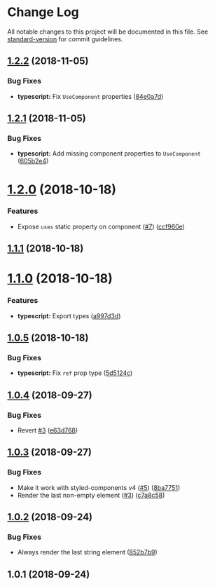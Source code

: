 # Change Log

All notable changes to this project will be documented in this file. See [standard-version](https://github.com/conventional-changelog/standard-version) for commit guidelines.

<a name="1.2.2"></a>
## [1.2.2](https://github.com/diegohaz/reuse/compare/v1.2.1...v1.2.2) (2018-11-05)


### Bug Fixes

* **typescript:** Fix `UseComponent` properties ([84e0a7d](https://github.com/diegohaz/reuse/commit/84e0a7d))



<a name="1.2.1"></a>
## [1.2.1](https://github.com/diegohaz/reuse/compare/v1.2.0...v1.2.1) (2018-11-05)


### Bug Fixes

* **typescript:** Add missing component properties to `UseComponent` ([605b2e4](https://github.com/diegohaz/reuse/commit/605b2e4))



<a name="1.2.0"></a>
# [1.2.0](https://github.com/diegohaz/reuse/compare/v1.1.1...v1.2.0) (2018-10-18)


### Features

* Expose `uses` static property on component ([#7](https://github.com/diegohaz/reuse/issues/7)) ([ccf960e](https://github.com/diegohaz/reuse/commit/ccf960e))



<a name="1.1.1"></a>
## [1.1.1](https://github.com/diegohaz/reuse/compare/v1.1.0...v1.1.1) (2018-10-18)



<a name="1.1.0"></a>
# [1.1.0](https://github.com/diegohaz/reuse/compare/v1.0.5...v1.1.0) (2018-10-18)


### Features

* **typescript:** Export types ([a997d3d](https://github.com/diegohaz/reuse/commit/a997d3d))



<a name="1.0.5"></a>
## [1.0.5](https://github.com/diegohaz/reuse/compare/v1.0.4...v1.0.5) (2018-10-18)


### Bug Fixes

* **typescript:** Fix `ref` prop type ([5d5124c](https://github.com/diegohaz/reuse/commit/5d5124c))



<a name="1.0.4"></a>
## [1.0.4](https://github.com/diegohaz/reuse/compare/v1.0.3...v1.0.4) (2018-09-27)


### Bug Fixes

* Revert [#3](https://github.com/diegohaz/reuse/issues/3) ([e63d768](https://github.com/diegohaz/reuse/commit/e63d768))



<a name="1.0.3"></a>
## [1.0.3](https://github.com/diegohaz/reuse/compare/v1.0.2...v1.0.3) (2018-09-27)


### Bug Fixes

* Make it work with styled-components v4 ([#5](https://github.com/diegohaz/reuse/issues/5)) ([8ba7751](https://github.com/diegohaz/reuse/commit/8ba7751))
* Render the last non-empty element ([#3](https://github.com/diegohaz/reuse/issues/3)) ([c7a8c58](https://github.com/diegohaz/reuse/commit/c7a8c58))



<a name="1.0.2"></a>
## [1.0.2](https://github.com/diegohaz/reuse/compare/v1.0.1...v1.0.2) (2018-09-24)


### Bug Fixes

* Always render the last string element ([852b7b9](https://github.com/diegohaz/reuse/commit/852b7b9))



<a name="1.0.1"></a>
## 1.0.1 (2018-09-24)
